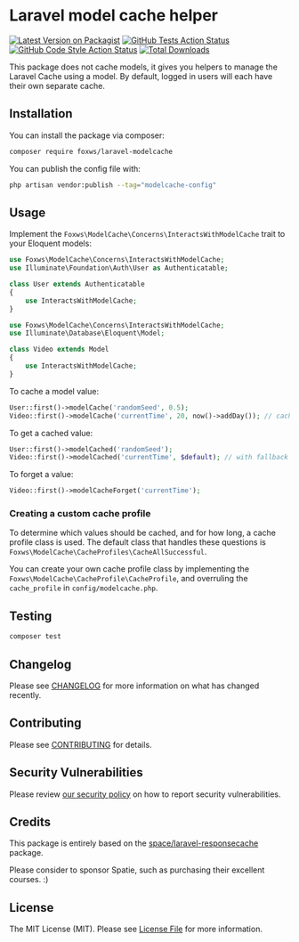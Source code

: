 # Laravel model cache helper

[![Latest Version on Packagist](https://img.shields.io/packagist/v/foxws/laravel-modelcache.svg?style=flat-square)](https://packagist.org/packages/foxws/laravel-modelcache)
[![GitHub Tests Action Status](https://img.shields.io/github/actions/workflow/status/foxws/laravel-modelcache/run-tests.yml?branch=main&label=tests&style=flat-square)](https://github.com/foxws/laravel-modelcache/actions?query=workflow%3Arun-tests+branch%3Amain)
[![GitHub Code Style Action Status](https://img.shields.io/github/actions/workflow/status/foxws/laravel-modelcache/fix-php-code-style-issues.yml?branch=main&label=code%20style&style=flat-square)](https://github.com/foxws/laravel-modelcache/actions?query=workflow%3A"Fix+PHP+code+style+issues"+branch%3Amain)
[![Total Downloads](https://img.shields.io/packagist/dt/foxws/laravel-modelcache.svg?style=flat-square)](https://packagist.org/packages/foxws/laravel-modelcache)

This package does not cache models, it gives you helpers to manage the Laravel Cache using a model. By default, logged in users will each have their own separate cache.

## Installation

You can install the package via composer:

```bash
composer require foxws/laravel-modelcache
```

You can publish the config file with:

```bash
php artisan vendor:publish --tag="modelcache-config"
```

## Usage

Implement the `Foxws\ModelCache\Concerns\InteractsWithModelCache` trait to your Eloquent models:

```php
use Foxws\ModelCache\Concerns\InteractsWithModelCache;
use Illuminate\Foundation\Auth\User as Authenticatable;

class User extends Authenticatable
{
    use InteractsWithModelCache;
}

```

```php
use Foxws\ModelCache\Concerns\InteractsWithModelCache;
use Illuminate\Database\Eloquent\Model;

class Video extends Model
{
    use InteractsWithModelCache;
}

```

To cache a model value:

```php
User::first()->modelCache('randomSeed', 0.5);
Video::first()->modelCache('currentTime', 20, now()->addDay()); // cache for one day
```

To get a cached value:

```php
User::first()->modelCached('randomSeed');
Video::first()->modelCached('currentTime', $default); // with fallback
```

To forget a value:

```php
Video::first()->modelCacheForget('currentTime');
```

### Creating a custom cache profile

To determine which values should be cached, and for how long, a cache profile class is used. The default class that handles these questions is `Foxws\ModelCache\CacheProfiles\CacheAllSuccessful`.

You can create your own cache profile class by implementing the  `Foxws\ModelCache\CacheProfile\CacheProfile`, and overruling the `cache_profile` in `config/modelcache.php`.

## Testing

```bash
composer test
```

## Changelog

Please see [CHANGELOG](CHANGELOG.md) for more information on what has changed recently.

## Contributing

Please see [CONTRIBUTING](CONTRIBUTING.md) for details.

## Security Vulnerabilities

Please review [our security policy](../../security/policy) on how to report security vulnerabilities.

## Credits

This package is entirely based on the [space/laravel-responsecache](https://github.com/spatie/laravel-responsecache/) package.

Please consider to sponsor Spatie, such as purchasing their excellent courses. :)

## License

The MIT License (MIT). Please see [License File](LICENSE.md) for more information.
